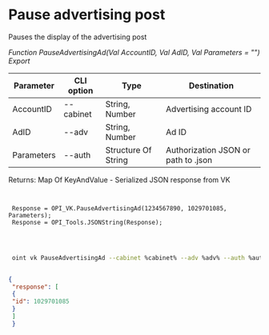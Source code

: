 ﻿---
sidebar_position: 3
---

# Pause advertising post
 Pauses the display of the advertising post


*Function PauseAdvertisingAd(Val AccountID, Val AdID, Val Parameters = "") Export*

 | Parameter | CLI option | Type | Destination |
 |-|-|-|-|
 | AccountID | --cabinet | String, Number | Advertising account ID |
 | AdID | --adv | String, Number | Ad ID |
 | Parameters | --auth | Structure Of String | Authorization JSON or path to .json |

 
 Returns: Map Of KeyAndValue - Serialized JSON response from VK

```bsl title="Code example"
	
 
 Response = OPI_VK.PauseAdvertisingAd(1234567890, 1029701085, Parameters);
 Response = OPI_Tools.JSONString(Response);
 
	
```

```sh title="CLI command example"
 
 oint vk PauseAdvertisingAd --cabinet %cabinet% --adv %adv% --auth %auth%

```


```json title="Result"

{
 "response": [
 {
 "id": 1029701085
 }
 ]
 }

```
